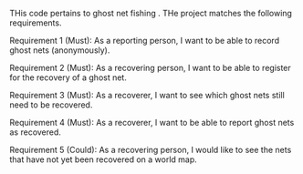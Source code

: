 THis code pertains to ghost net fishing . THe project matches the following requirements. 

Requirement 1 (Must): As a reporting person, I want to be able to record ghost nets (anonymously).

Requirement 2 (Must): As a recovering person, I want to be able to register for the recovery of a ghost net.

Requirement 3 (Must): As a recoverer, I want to see which ghost nets still need to be recovered.

Requirement 4 (Must): As a recoverer, I want to be able to report ghost nets as recovered.

Requirement 5 (Could): As a recovering person, I would like to see the nets that have not yet been recovered on a world map.
